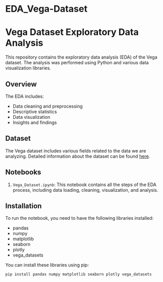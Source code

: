 # EDA_Vega-Dataset



# Vega Dataset Exploratory Data Analysis

This repository contains the exploratory data analysis (EDA) of the Vega dataset. The analysis was performed using Python and various data visualization libraries.

## Overview

The EDA includes:
- Data cleaning and preprocessing
- Descriptive statistics
- Data visualization
- Insights and findings

## Dataset

The Vega dataset includes various fields related to the data we are analyzing. Detailed information about the dataset can be found [here](link_to_dataset).

## Notebooks

1. `Vega_Dataset.ipynb`: This notebook contains all the steps of the EDA process, including data loading, cleaning, visualization, and analysis.

## Installation

To run the notebook, you need to have the following libraries installed:

- pandas
- numpy
- matplotlib
- seaborn
- plotly
- vega_datasets

You can install these libraries using pip:

```bash
pip install pandas numpy matplotlib seaborn plotly vega_datasets
